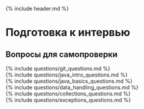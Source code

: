 {% include header.md %}

Подготовка к интервью
===

Вопросы для самопроверки
---------------------
{% include questions/git_questions.md %}  
{% include questions/java_intro_questions.md %}  
{% include questions/java_basics_questions.md %}  
{% include questions/data_handling_questions.md %}  
{% include questions/collections_questions.md %}  
{% include questions/exceptions_questions.md %}  